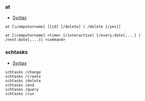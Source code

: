 ### at
 * [Syntax]()

```
at [\computername] [[id] [/delete] | /delete [/yes]] 
```
```
at [\computername] <time> [/interactive] [/every:date[,...] | /next:date[,...]] <command> 
```

### schtasks
 * [Syntax]()

```
schtasks /change
schtasks /create
schtasks /delete
schtasks /end
schtasks /query
schtasks /run
```
 
